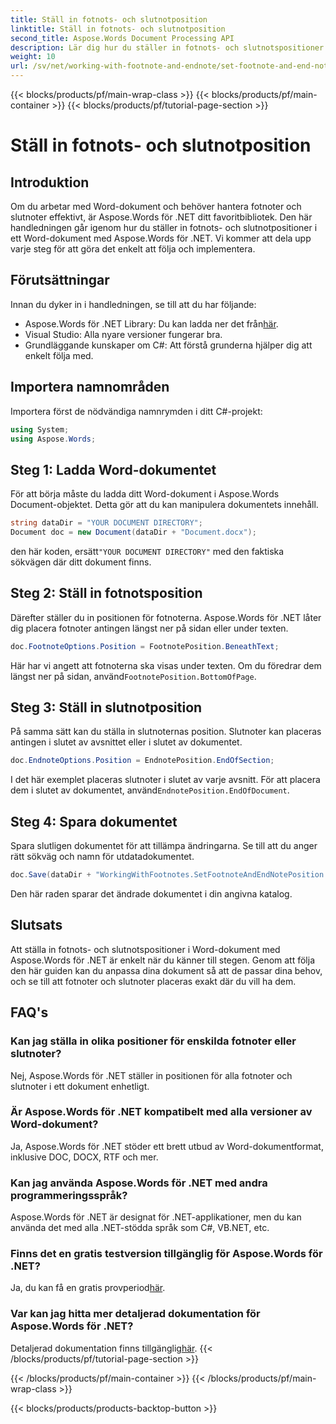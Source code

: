 ```yaml
---
title: Ställ in fotnots- och slutnotposition
linktitle: Ställ in fotnots- och slutnotposition
second_title: Aspose.Words Document Processing API
description: Lär dig hur du ställer in fotnots- och slutnotspositioner i Word-dokument med Aspose.Words för .NET med denna detaljerade steg-för-steg-guide.
weight: 10
url: /sv/net/working-with-footnote-and-endnote/set-footnote-and-end-note-position/
---
```


{{< blocks/products/pf/main-wrap-class >}}
{{< blocks/products/pf/main-container >}}
{{< blocks/products/pf/tutorial-page-section >}}

# Ställ in fotnots- och slutnotposition

## Introduktion

Om du arbetar med Word-dokument och behöver hantera fotnoter och slutnoter effektivt, är Aspose.Words för .NET ditt favoritbibliotek. Den här handledningen går igenom hur du ställer in fotnots- och slutnotpositioner i ett Word-dokument med Aspose.Words för .NET. Vi kommer att dela upp varje steg för att göra det enkelt att följa och implementera.

## Förutsättningar

Innan du dyker in i handledningen, se till att du har följande:

-  Aspose.Words för .NET Library: Du kan ladda ner det från[här](https://releases.aspose.com/words/net/).
- Visual Studio: Alla nyare versioner fungerar bra.
- Grundläggande kunskaper om C#: Att förstå grunderna hjälper dig att enkelt följa med.

## Importera namnområden

Importera först de nödvändiga namnrymden i ditt C#-projekt:

```csharp
using System;
using Aspose.Words;
```

## Steg 1: Ladda Word-dokumentet

För att börja måste du ladda ditt Word-dokument i Aspose.Words Document-objektet. Detta gör att du kan manipulera dokumentets innehåll.

```csharp
string dataDir = "YOUR DOCUMENT DIRECTORY";
Document doc = new Document(dataDir + "Document.docx");
```

 den här koden, ersätt`"YOUR DOCUMENT DIRECTORY"` med den faktiska sökvägen där ditt dokument finns.

## Steg 2: Ställ in fotnotsposition

Därefter ställer du in positionen för fotnoterna. Aspose.Words för .NET låter dig placera fotnoter antingen längst ner på sidan eller under texten.

```csharp
doc.FootnoteOptions.Position = FootnotePosition.BeneathText;
```

 Här har vi angett att fotnoterna ska visas under texten. Om du föredrar dem längst ner på sidan, använd`FootnotePosition.BottomOfPage`.

## Steg 3: Ställ in slutnotposition

På samma sätt kan du ställa in slutnoternas position. Slutnoter kan placeras antingen i slutet av avsnittet eller i slutet av dokumentet.

```csharp
doc.EndnoteOptions.Position = EndnotePosition.EndOfSection;
```

 I det här exemplet placeras slutnoter i slutet av varje avsnitt. För att placera dem i slutet av dokumentet, använd`EndnotePosition.EndOfDocument`.

## Steg 4: Spara dokumentet

Spara slutligen dokumentet för att tillämpa ändringarna. Se till att du anger rätt sökväg och namn för utdatadokumentet.

```csharp
doc.Save(dataDir + "WorkingWithFootnotes.SetFootnoteAndEndNotePosition.docx");
```

Den här raden sparar det ändrade dokumentet i din angivna katalog.

## Slutsats

Att ställa in fotnots- och slutnotspositioner i Word-dokument med Aspose.Words för .NET är enkelt när du känner till stegen. Genom att följa den här guiden kan du anpassa dina dokument så att de passar dina behov, och se till att fotnoter och slutnoter placeras exakt där du vill ha dem.

## FAQ's

### Kan jag ställa in olika positioner för enskilda fotnoter eller slutnoter?

Nej, Aspose.Words för .NET ställer in positionen för alla fotnoter och slutnoter i ett dokument enhetligt.

### Är Aspose.Words för .NET kompatibelt med alla versioner av Word-dokument?

Ja, Aspose.Words för .NET stöder ett brett utbud av Word-dokumentformat, inklusive DOC, DOCX, RTF och mer.

### Kan jag använda Aspose.Words för .NET med andra programmeringsspråk?

Aspose.Words för .NET är designat för .NET-applikationer, men du kan använda det med alla .NET-stödda språk som C#, VB.NET, etc.

### Finns det en gratis testversion tillgänglig för Aspose.Words för .NET?

 Ja, du kan få en gratis provperiod[här](https://releases.aspose.com/).

### Var kan jag hitta mer detaljerad dokumentation för Aspose.Words för .NET?

 Detaljerad dokumentation finns tillgänglig[här](https://reference.aspose.com/words/net/).
{{< /blocks/products/pf/tutorial-page-section >}}

{{< /blocks/products/pf/main-container >}}
{{< /blocks/products/pf/main-wrap-class >}}

{{< blocks/products/products-backtop-button >}}
